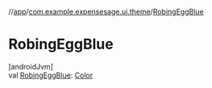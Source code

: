 //[app](../../index.md)/[com.example.expensesage.ui.theme](index.md)/[RobingEggBlue](-robing-egg-blue.md)

# RobingEggBlue

[androidJvm]\
val [RobingEggBlue](-robing-egg-blue.md): [Color](https://developer.android.com/reference/kotlin/androidx/compose/ui/graphics/Color.html)
